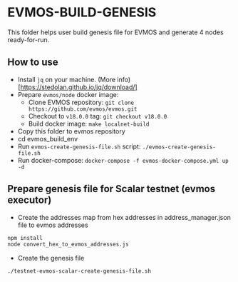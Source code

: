 # EVMOS-BUILD-GENESIS
This folder helps user build genesis file for EVMOS and generate 4 nodes ready-for-run.

## How to use
- Install `jq` on your machine. (More info)[https://stedolan.github.io/jq/download/]
- Prepare `evmos/node` docker image:
    - Clone EVMOS repository: `git clone https://github.com/evmos/evmos.git`
    - Checkout to `v18.0.0` tag: `git checkout v18.0.0`
    - Build docker image: `make localnet-build`
- Copy this folder to evmos repository
- cd evmos_build_env
- Run `evmos-create-genesis-file.sh` script: `./evmos-create-genesis-file.sh`
- Run docker-compose: `docker-compose -f evmos-docker-compose.yml up -d`

## Prepare genesis file for Scalar testnet (evmos executor)
- Create the addresses map from hex addresses in address_manager.json file to evmos addresses
```bash
npm install
node convert_hex_to_evmos_addresses.js
```

- Create the genesis file
```bash
./testnet-evmos-scalar-create-genesis-file.sh
```